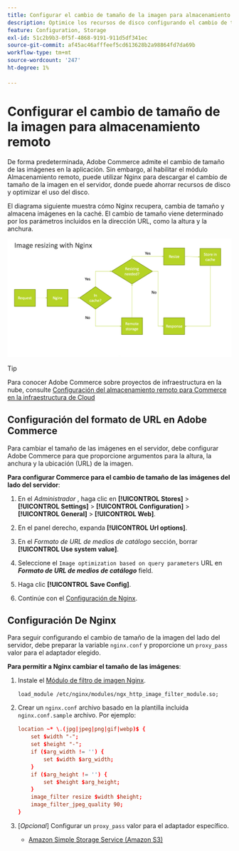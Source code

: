 ```yaml
---
title: Configurar el cambio de tamaño de la imagen para almacenamiento remoto
description: Optimice los recursos de disco configurando el cambio de tamaño de las imágenes del lado del servidor.
feature: Configuration, Storage
exl-id: 51c2b9b3-0f5f-4868-9191-911d5df341ec
source-git-commit: af45ac46afffeef5cd613628b2a98864fd7da69b
workflow-type: tm+mt
source-wordcount: '247'
ht-degree: 1%

---
```


# Configurar el cambio de tamaño de la imagen para almacenamiento remoto

De forma predeterminada, Adobe Commerce admite el cambio de tamaño de las imágenes en la aplicación. Sin embargo, al habilitar el módulo Almacenamiento remoto, puede utilizar Nginx para descargar el cambio de tamaño de la imagen en el servidor, donde puede ahorrar recursos de disco y optimizar el uso del disco.

El diagrama siguiente muestra cómo Nginx recupera, cambia de tamaño y almacena imágenes en la caché. El cambio de tamaño viene determinado por los parámetros incluidos en la dirección URL, como la altura y la anchura.

![redimensionar imagen](../../assets/configuration/remote-storage-nginx-image-resize.png)

>[!TIP]
>
>Para conocer Adobe Commerce sobre proyectos de infraestructura en la nube, consulte [Configuración del almacenamiento remoto para Commerce en la infraestructura de Cloud](cloud-support.md)

## Configuración del formato de URL en Adobe Commerce

Para cambiar el tamaño de las imágenes en el servidor, debe configurar Adobe Commerce para que proporcione argumentos para la altura, la anchura y la ubicación (URL) de la imagen.

**Para configurar Commerce para el cambio de tamaño de las imágenes del lado del servidor**:

1. En el _Administrador_ , haga clic en **[!UICONTROL Stores]** > **[!UICONTROL Settings]** > **[!UICONTROL Configuration]** > **[!UICONTROL General]** > **[!UICONTROL Web]**.

1. En el panel derecho, expanda **[!UICONTROL Url options]**.

1. En el _Formato de URL de medios de catálogo_ sección, borrar **[!UICONTROL Use system value]**.

1. Seleccione el `Image optimization based on query parameters` URL en **_Formato de URL de medios de catálogo_** field.

1. Haga clic **[!UICONTROL Save Config]**.

1. Continúe con el [Configuración de Nginx](#configure-nginx).

## Configuración De Nginx

Para seguir configurando el cambio de tamaño de la imagen del lado del servidor, debe preparar la variable `nginx.conf` y proporcione un `proxy_pass` valor para el adaptador elegido.

**Para permitir a Nginx cambiar el tamaño de las imágenes**:

1. Instale el [Módulo de filtro de imagen Nginx][nginx-module].

   ```shell
   load_module /etc/nginx/modules/ngx_http_image_filter_module.so;
   ```

1. Crear un `nginx.conf` archivo basado en la plantilla incluida `nginx.conf.sample` archivo. Por ejemplo:

   ```conf
   location ~* \.(jpg|jpeg|png|gif|webp)$ {
       set $width "-";
       set $height "-";
       if ($arg_width != '') {
           set $width $arg_width;
       }
       if ($arg_height != '') {
           set $height $arg_height;
       }
       image_filter resize $width $height;
       image_filter_jpeg_quality 90;
   }
   ```

1. [_Opcional_] Configurar un `proxy_pass` valor para el adaptador específico.

   - [Amazon Simple Storage Service (Amazon S3)](remote-storage-aws-s3.md)

<!-- link definitions -->

[nginx-module]: https://nginx.org/en/docs/http/ngx_http_image_filter_module.html
